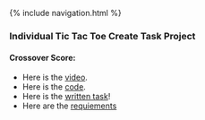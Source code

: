 {% include navigation.html %}


### Individual Tic Tac Toe Create Task Project
#### Crossover Score: 

- Here is the [video](https://youtu.be/lPymq9TvAeU).
- Here is the [code](https://github.com/AadyaDaita/indiv_repo/blob/main/templates/tic_tac_toe_create_task.html).
- Here is the [written task](https://github.com/AadyaDaita/indiv_repo/wiki/Tic-Tac-Toe-Create-Tack-Written-Task)!
- Here are the [requiements](https://github.com/Athena9355/Fire-Alarm/wiki/Create-Task-Requirements-Aadya)


